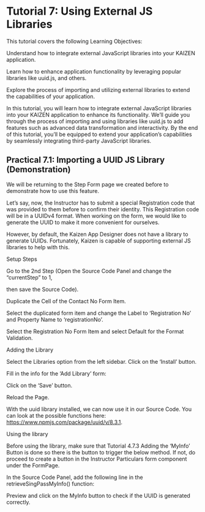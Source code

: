 # Tutorial 7: Using External JS Libraries

This tutorial covers the following Learning Objectives:



Understand how to integrate external JavaScript libraries into your KAIZEN application.

Learn how to enhance application functionality by leveraging popular libraries like uuid.js, and others.

Explore the process of importing and utilizing external libraries to extend the capabilities of your application.

In this tutorial, you will learn how to integrate external JavaScript libraries into your KAIZEN application to enhance its functionality. We’ll guide you through the process of importing and using libraries like uuid.js to add features such as advanced data transformation and interactivity. By the end of this tutorial, you’ll be equipped to extend your application’s capabilities by seamlessly integrating third-party JavaScript libraries.



## Practical 7.1: Importing a UUID JS Library (Demonstration)



We will be returning to the Step Form page we created before to demonstrate how to use this feature.

Let’s say, now, the Instructor has to submit a special Registration code that was provided to them before to confirm their identity. This Registration code will be in a UUIDv4 format. When working on the form, we would like to generate the UUID to make it more convenient for ourselves.

However, by default, the Kaizen App Designer does not have a library to generate UUIDs. Fortunately, Kaizen is capable of supporting external JS libraries to help with this.

Setup Steps

Go to the 2nd Step (Open the Source Code Panel and change the “currentStep” to 1,

then save the Source Code).

Duplicate the Cell of the Contact No Form Item.





Select the duplicated form item and change the Label to ‘Registration No’ and Property Name to ‘registrationNo’.





Select the Registration No Form Item and select Default for the Format Validation.





Adding the Library

Select the Libraries option from the left sidebar. Click on the ‘Install’ button.





Fill in the info for the ‘Add Library’ form:







Click on the ‘Save’ button.

Reload the Page.



With the uuid library installed, we can now use it in our Source Code. You can look at the possible functions here: https://www.npmjs.com/package/uuid/v/8.3.1.



Using the library

Before using the library, make sure that Tutorial 4.7.3 Adding the ‘MyInfo’ Button is done so there is the button to trigger the below method. If not, do proceed to create a button in the Instructor Particulars form component under the FormPage.

In the Source Code Panel, add the following line in the retrieveSingPassMyInfo() function:











Preview and click on the MyInfo button to check if the UUID is generated correctly.





